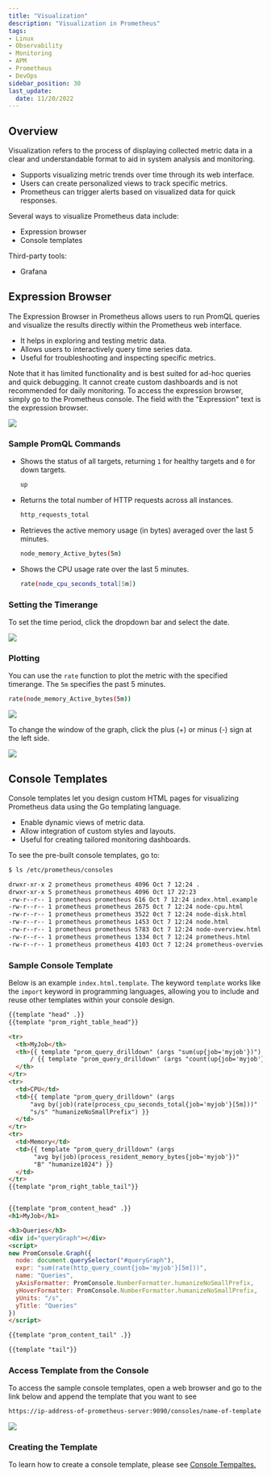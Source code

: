 ```yaml
---
title: "Visualization"
description: "Visualization in Prometheus"
tags: 
- Linux
- Observability
- Monitoring 
- APM
- Prometheus
- DevOps
sidebar_position: 30
last_update:
  date: 11/20/2022
---
```


## Overview

Visualization refers to the process of displaying collected metric data in a clear and understandable format to aid in system analysis and monitoring.

- Supports visualizing metric trends over time through its web interface.
- Users can create personalized views to track specific metrics.
- Prometheus can trigger alerts based on visualized data for quick responses.

Several ways to visualize Prometheus data include:

- Expression browser
- Console templates

Third-party tools:

- Grafana


## Expression Browser 

The Expression Browser in Prometheus allows users to run PromQL queries and visualize the results directly within the Prometheus web interface.

- It helps in exploring and testing metric data.
- Allows users to interactively query time series data.
- Useful for troubleshooting and inspecting specific metrics.

Note that it has limited functionality and is best suited for ad-hoc queries and quick debugging. It cannot create custom dashboards and is not recommended for daily monitoring. To access the expression browser, simply go to the Prometheus console. The field with the "Expression" text is the expression browser.

![](/img/docs/12112024-Observability-Prometheus-expression-browser-1.png)

### Sample PromQL Commands

- Shows the status of all targets, returning `1` for healthy targets and `0` for down targets.

    ```bash
    up
    ```

- Returns the total number of HTTP requests across all instances.

    ```bash
    http_requests_total
    ```

- Retrieves the active memory usage (in bytes) averaged over the last 5 minutes.

    ```bash
    node_memory_Active_bytes(5m)
    ```

- Shows the CPU usage rate over the last 5 minutes.

    ```bash
    rate(node_cpu_seconds_total[5m])
    ```



### Setting the Timerange

To set the time period, click the dropdown bar and select the date. 

![](/img/docs/12112024-Observability-Prometheus-expression-browser-2.png)


### Plotting 

You can use the `rate` function to plot the metric with the specified timerange. The `5m` specifies the past 5 minutes.

```bash
rate(node_memory_Active_bytes(5m)) 
```

![](/img/docs/12112024-Observability-Prometheus-expression-browser-3.png)

To change the window of the graph, click the plus (+) or minus (-) sign at the left side.

![](/img/docs/12112024-Observability-Prometheus-expression-browser-4.png)


## Console Templates 

Console templates let you design custom HTML pages for visualizing Prometheus data using the Go templating language.

- Enable dynamic views of metric data.
- Allow integration of custom styles and layouts.
- Useful for creating tailored monitoring dashboards.

To see the pre-built console templates, go to:

```bash
$ ls /etc/prometheus/consoles

drwxr-xr-x 2 prometheus prometheus 4096 Oct 7 12:24 .
drwxr-xr-x 5 prometheus prometheus 4096 Oct 17 22:23
-rw-r--r-- 1 prometheus prometheus 616 Oct 7 12:24 index.html.example
-rw-r--r-- 1 prometheus prometheus 2675 0ct 7 12:24 node-cpu.html
-rw-r--r-- 1 prometheus prometheus 3522 0ct 7 12:24 node-disk.html
-rw-r--r-- 1 prometheus prometheus 1453 Oct 7 12:24 node.html
-rw-r--r-- 1 prometheus prometheus 5783 Oct 7 12:24 node-overview.html
-rw-r--r-- 1 prometheus prometheus 1334 0ct 7 12:24 prometheus.html
-rw-r--r-- 1 prometheus prometheus 4103 Oct 7 12:24 prometheus-overview. html 
```

### Sample Console Template 

Below is an example `index.html.template`. The keyword `template` works like the `import` keyword in programming languages, allowing you to include and reuse other templates within your console design.

```html
{{template "head" .}}
{{template "prom_right_table_head"}}

<tr>
  <th>MyJob</th>
  <th>{{ template "prom_query_drilldown" (args "sum(up{job='myjob'})") }}
      / {{ template "prom_query_drilldown" (args "count(up{job='myjob'})") }}
  </th>
</tr>
<tr>
  <td>CPU</td>
  <td>{{ template "prom_query_drilldown" (args
      "avg by(job)(rate(process_cpu_seconds_total{job='myjob'}[5m]))"
      "s/s" "humanizeNoSmallPrefix") }}
  </td>
</tr>
<tr>
  <td>Memory</td>
  <td>{{ template "prom_query_drilldown" (args
       "avg by(job)(process_resident_memory_bytes{job='myjob'})"
       "B" "humanize1024") }}
  </td>
</tr>
{{template "prom_right_table_tail"}}


{{template "prom_content_head" .}}
<h1>MyJob</h1>

<h3>Queries</h3>
<div id="queryGraph"></div>
<script>
new PromConsole.Graph({
  node: document.querySelector("#queryGraph"),
  expr: "sum(rate(http_query_count{job='myjob'}[5m]))",
  name: "Queries",
  yAxisFormatter: PromConsole.NumberFormatter.humanizeNoSmallPrefix,
  yHoverFormatter: PromConsole.NumberFormatter.humanizeNoSmallPrefix,
  yUnits: "/s",
  yTitle: "Queries"
})
</script>

{{template "prom_content_tail" .}}

{{template "tail"}}
```

### Access Template from the Console 

To access the sample console templates, open a web browser and go to the link below and append the template that you want to see

```bash
https://ip-address-of-prometheus-server:9090/consoles/name-of-template 
```

![](/img/docs/12112024-Observability-Prometheus-console-template-1.png)


### Creating the Template 

To learn how to create a console template, please see [Console Tempaltes.](/docs/018-Observability/010-Prometheus/031-Console-Templates.md)